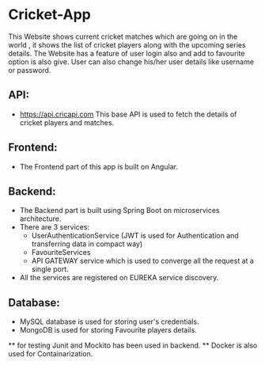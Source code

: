 # Cricket-App
This Website shows current cricket matches which are going on in the world , it shows the list of cricket players
along with the upcoming series details.
The Website has a feature of user login also and add to favourite option is also give.
User can also change his/her user details like username or password.

  ## API: 
   * https://api.cricapi.com This base API is used to fetch the details of cricket players and matches.
  
  ## Frontend: 
   * The Frontend part of this app is built on Angular.
   
  ## Backend:
   * The Backend part is built using Spring Boot on microservices architecture.
   * There are 3 services: 
      * UserAuthenticationService (JWT is used for Authentication and transferring data in compact way)
      * FavouriteServices
      * API GATEWAY service which is used to converge all the request at a single port.
   * All the services are registered on EUREKA service discovery.
    
  ## Database:
   * MySQL database is used for storing user's credentials. 
   * MongoDB is used for storing Favourite players details.
  
 ** for testing Junit and Mockito has been used in backend.
 ** Docker is also used for Containarization.
   
   
